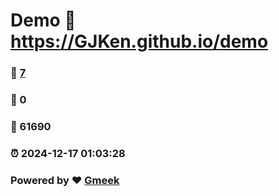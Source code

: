 # Demo :link: https://GJKen.github.io/demo 
### :page_facing_up: [7](https://GJKen.github.io/demo/tag.html) 
### :speech_balloon: 0 
### :hibiscus: 61690 
### :alarm_clock: 2024-12-17 01:03:28 
### Powered by :heart: [Gmeek](https://github.com/Meekdai/Gmeek)
